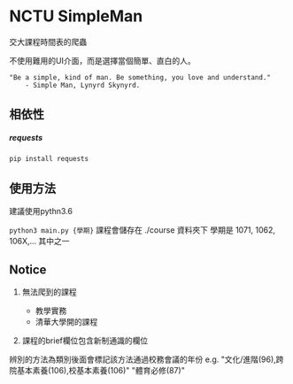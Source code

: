 # NCTU SimpleMan

交大課程時間表的爬蟲

不使用難用的UI介面，而是選擇當個簡單、直白的人。

```
"Be a simple, kind of man. Be something, you love and understand."
    - Simple Man, Lynyrd Skynyrd.
```

## 相依性

##### requests
`pip install requests`

## 使用方法

建議使用pythn3.6

`python3 main.py {學期}`
課程會儲存在 ./course 資料夾下
學期是 1071, 1062, 106X,... 其中之一

## Notice

1. 無法爬到的課程
    - 教學實務
    - 清華大學開的課程

2. 課程的brief欄位包含新制通識的欄位

 辨別的方法為類別後面會標記該方法通過校務會議的年份
e.g. 
 "文化/進階(96),跨院基本素養(106),校基本素養(106)"
 "體育必修(87)"